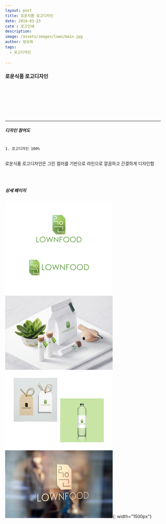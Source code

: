 ```yaml
---
layout: post
title: 로운식품 로고디자인
date: 2019-03-23
cate : 로고인쇄
description:
image: /assets/images/lown/main.jpg
author: 방승화
tags:
  - 로고디자인

---
```


<h3>로운식품 로고디자인</h3>
<br><br><br><br><br><br>
<hr>

##### 디자인 참여도
<pre>
<code>
1. 로고디자인 100%
</code>
</pre>

<p>
로운식품 로고디자인은 그린 컬러를 기반으로 라인으로 깔끔하고 간결하게 디자인함


</p>
<br>
<br>

##### 상세 페이지
![pc_main](/assets/images/lown/view.jpg){: width="1500px"}
